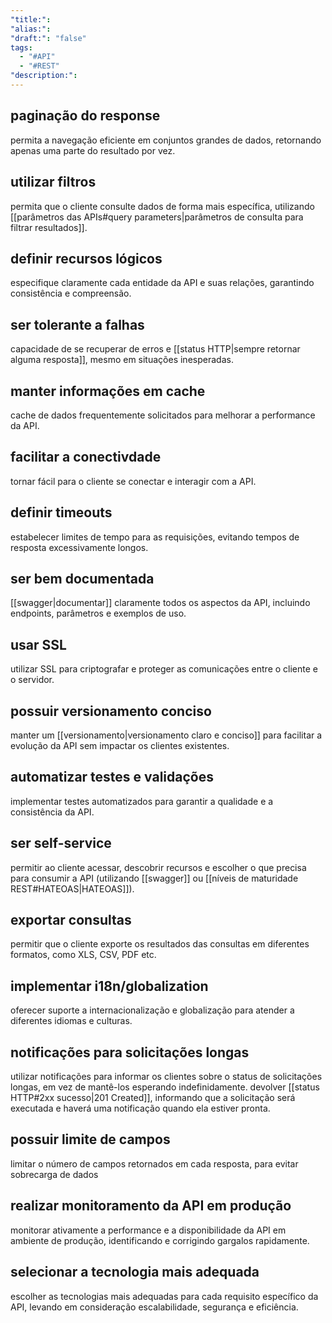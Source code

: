 ```yaml
---
"title:": 
"alias:": 
"draft:": "false"
tags:
  - "#API"
  - "#REST"
"description:":
---
```

## paginação do response
permita a navegação eficiente em conjuntos grandes de dados, retornando apenas uma parte do resultado por vez.
## utilizar filtros
permita que o cliente consulte dados de forma mais específica, utilizando [[parâmetros das APIs#query parameters|parâmetros de consulta para filtrar resultados]].
## definir recursos lógicos
especifique claramente cada entidade da API e suas relações, garantindo consistência e compreensão.
## ser tolerante a falhas
capacidade de se recuperar de erros e [[status HTTP|sempre retornar alguma resposta]], mesmo em situações inesperadas.
## manter informações em cache
cache de dados frequentemente solicitados para melhorar a performance da API.
## facilitar a conectivdade
tornar fácil para o cliente se conectar e interagir com a API.
## definir timeouts
estabelecer limites de tempo para as requisições, evitando tempos de resposta excessivamente longos.
## ser bem documentada
[[swagger|documentar]] claramente todos os aspectos da API, incluindo endpoints, parâmetros e exemplos de uso.
## usar SSL
utilizar SSL para criptografar e proteger as comunicações entre o cliente e o servidor.
## possuir versionamento conciso
manter um [[versionamento|versionamento claro e conciso]] para facilitar a evolução da API sem impactar os clientes existentes.
## automatizar testes e validações
implementar testes automatizados para garantir a qualidade e a consistência da API.
## ser self-service
permitir ao cliente acessar, descobrir recursos e escolher o que precisa para consumir a API (utilizando [[swagger]] ou [[níveis de maturidade REST#HATEOAS|HATEOAS]]).
## exportar consultas
permitir que o cliente exporte os resultados das consultas em diferentes formatos, como XLS, CSV, PDF etc.
## implementar i18n/globalization
oferecer suporte a internacionalização e globalização para atender a diferentes idiomas e culturas.
## notificações para solicitações longas
utilizar notificações para informar os clientes sobre o status de solicitações longas, em vez de mantê-los esperando indefinidamente. devolver [[status HTTP#2xx sucesso|201 Created]], informando que a solicitação será executada e haverá uma notificação quando ela estiver pronta.
## possuir limite de campos
limitar o número de campos retornados em cada resposta, para evitar sobrecarga de dados
## realizar monitoramento da API em produção
monitorar ativamente a performance e a disponibilidade da API em ambiente de produção, identificando e corrigindo gargalos rapidamente.
## selecionar a tecnologia mais adequada
escolher as tecnologias mais adequadas para cada requisito específico da API, levando em consideração escalabilidade, segurança e eficiência.
